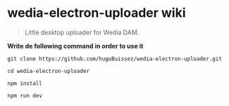 # **wedia-electron-uploader wiki**

> Little desktop uploader for Wedia DAM. 

**Write de following command in order to use it**

`git clone https://github.com/hugoBuissez/wedia-electron-uploader.git`

`cd wedia-electron-uploader`

`npm install`

`npm run dev`


